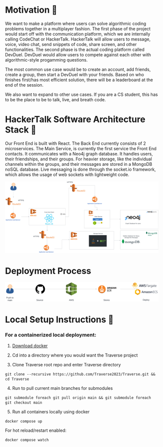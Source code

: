 # Motivation 👋

  We want to make a platform where users can solve algorithmic coding problems together in a multiplayer fashion. The first phase of the project would start off with the communication platform, which we are internally calling CodeChat or HackerTalk. HackerTalk will allow users to message, voice, video chat, send snippets of code, share screen, and other functionalities.
The second phase is the actual coding platform called DevDuel. DevDuel would allow users to compete against each other with algorithmic-style progamming questions.

The most common use case would be to create an account, add friends, create a group, then start a DevDuel with your friends. Based on who finishes first/has most efficient solution, there will be a leaderboard at the end of the session. 

We also want to expand to other use cases. If you are a CS student, this has to be the place to be to talk, live, and breath code.


# HackerTalk Software Architecture Stack 👋

  Our Front End is built with React. The Back End currently consists of 2 microservices. The Main Service, is currently the first service the Front End contacts. It communicates with a Neo4j graph database. It handles users, their friendships, and their groups. For heavier storage, like the individual channels within the groups, and their messages are stored in a MongoDB noSQL database. Live messaging is done through the socket.io framework, which allows the usage of web sockets with lightweight code. 

![Alt text](https://github.com/Traverse2023/.github/blob/5e93fb68b6a7059f8aa3d752d13f69d9685f7635/profile/Traverse%20Architecturev4.png)

# Deployment Process

![Alt text](https://github.com/Traverse2023/.github/blob/8a81df02b2cc5e4c2ef0f43aea2b949547c14ec8/profile/CICD.png)

# Local Setup Instructions 👋


### For a containerized local deployment:

1. [Download docker](https://www.docker.com/products/docker-desktop/)
   
2. Cd into a directory where you would want the Traverse project

3. Clone Traverse root repo and enter Traverse directory

  ```
  git clone --recursive https://github.com/Traverse2023/Traverse.git && cd Traverse
  ```

4. Run to pull current main branches for submodules
   
  ```
  git submodule foreach git pull origin main && git submodule foreach git checkout main
  ```

 
5. Run all containers locally using docker
   
  ```
  docker compose up
  ```
   For hot reload/restart enabled:

  ```
  docker compose watch
  ```

  
